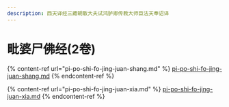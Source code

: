 ```yaml
---
description: 西天译经三藏朝散大夫试鸿胪卿传教大师臣法天奉诏译
---
```


# 毗婆尸佛经(2卷)



{% content-ref url="pi-po-shi-fo-jing-juan-shang.md" %}
[pi-po-shi-fo-jing-juan-shang.md](pi-po-shi-fo-jing-juan-shang.md)
{% endcontent-ref %}

{% content-ref url="pi-po-shi-fo-jing-juan-xia.md" %}
[pi-po-shi-fo-jing-juan-xia.md](pi-po-shi-fo-jing-juan-xia.md)
{% endcontent-ref %}
